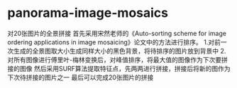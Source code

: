 # panorama-image-mosaics
对20张图片的全景拼接
首先采用宋然老师的《Auto-sorting scheme for image ordering applications in image mosaicing》论文中的方法进行排序。
  1.对前一次生成的全景图取大小生成同样大小的黑色背景，将待排序的图片放到背景中 
  2.对所有图像进行傅里叶-梅林变换后，对峰值排序，将最大值的图像作为下次要拼接的图像
然后采用SURF算法提取特征点，先两两进行拼接，拼接后将新的图作为下次待拼接的图片之一
最后可以完成20张图片的拼接
